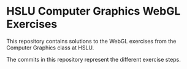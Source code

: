 # HSLU Computer Graphics WebGL Exercises

This repository contains solutions to the WebGL exercises
from the Computer Graphics class at HSLU.

The commits in this repository represent the different exercise steps.
